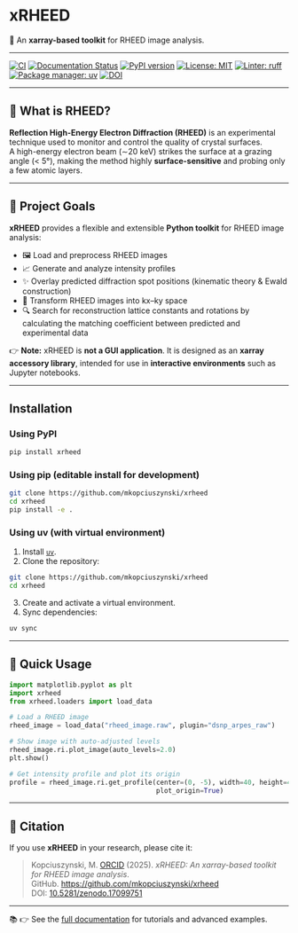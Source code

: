 # xRHEED

📡 An **xarray-based toolkit** for RHEED image analysis.

---

[![CI](https://github.com/mkopciuszynski/xrheed/actions/workflows/ci.yml/badge.svg?branch=main)](https://github.com/mkopciuszynski/xrheed/actions/workflows/ci.yml)
[![Documentation Status](https://readthedocs.org/projects/xrheed/badge/)](https://xrheed.readthedocs.io/)
[![PyPI version](https://img.shields.io/pypi/v/xrheed.svg)](https://pypi.org/project/xrheed/)
[![License: MIT](https://img.shields.io/badge/License-MIT-yellow.svg)](https://opensource.org/licenses/MIT)
[![Linter: ruff](https://img.shields.io/badge/linter-ruff-46a2f1.svg?logo=ruff)](https://github.com/astral-sh/ruff)
[![Package manager: uv](https://img.shields.io/badge/packaging-uv-blue)](https://github.com/astral-sh/uv)
[![DOI](https://zenodo.org/badge/963155496.svg)](https://doi.org/10.5281/zenodo.17099751)

---

## 🔬 What is RHEED?

**Reflection High-Energy Electron Diffraction (RHEED)** is an experimental technique used to monitor and control the quality of crystal surfaces.  
A high-energy electron beam (∼20 keV) strikes the surface at a grazing angle (< 5°), making the method highly **surface-sensitive** and probing only a few atomic layers.

---

## 🎯 Project Goals

**xRHEED** provides a flexible and extensible **Python toolkit** for RHEED image analysis:

- 🖼️ Load and preprocess RHEED images  
- 📈 Generate and analyze intensity profiles  
- ✨ Overlay predicted diffraction spot positions (kinematic theory & Ewald construction)  
- 🔄 Transform RHEED images into kx–ky space  
- 🔍 Search for reconstruction lattice constants and rotations by calculating the matching coefficient between predicted and experimental data  

👉 **Note:** xRHEED is **not a GUI application**. It is designed as an **xarray accessory library**, intended for use in **interactive environments** such as Jupyter notebooks.

---

## Installation

### Using PyPI

```bash
pip install xrheed
```

### Using pip (editable install for development)

```bash
git clone https://github.com/mkopciuszynski/xrheed
cd xrheed
pip install -e .
```

### Using uv (with virtual environment)

1. Install [`uv`](https://docs.astral.sh/uv/guides/projects/).
2. Clone the repository:
```bash
git clone https://github.com/mkopciuszynski/xrheed
cd xrheed
```
3. Create and activate a virtual environment.
4. Sync dependencies:
```bash
uv sync
```
---

## 🚀 Quick Usage

```python
import matplotlib.pyplot as plt
import xrheed
from xrheed.loaders import load_data

# Load a RHEED image
rheed_image = load_data("rheed_image.raw", plugin="dsnp_arpes_raw")

# Show image with auto-adjusted levels
rheed_image.ri.plot_image(auto_levels=2.0)
plt.show()

# Get intensity profile and plot its origin
profile = rheed_image.ri.get_profile(center=(0, -5), width=40, height=4,
                                     plot_origin=True)
```

---

## 📖 Citation

If you use **xRHEED** in your research, please cite it:

> Kopciuszynski, M. [ORCID](https://orcid.org/0000-0001-7360-6829) (2025). *xRHEED: An xarray-based toolkit for RHEED image analysis*.  
> GitHub. https://github.com/mkopciuszynski/xrheed  
> DOI: [10.5281/zenodo.17099751](https://doi.org/10.5281/zenodo.17099751)

---

📚 👉 See the [full documentation](https://xrheed.readthedocs.io/en/latest/) for tutorials and advanced examples.

